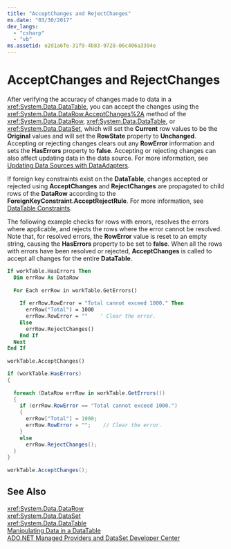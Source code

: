 ```yaml
---
title: "AcceptChanges and RejectChanges"
ms.date: "03/30/2017"
dev_langs: 
  - "csharp"
  - "vb"
ms.assetid: e2d1a6fe-31f9-4b83-9728-06c406a3394e
---
```

# AcceptChanges and RejectChanges
After verifying the accuracy of changes made to data in a <xref:System.Data.DataTable>, you can accept the changes using the <xref:System.Data.DataRow.AcceptChanges%2A> method of the <xref:System.Data.DataRow>, <xref:System.Data.DataTable>, or <xref:System.Data.DataSet>, which will set the **Current** row values to be the **Original** values and will set the **RowState** property to **Unchanged**. Accepting or rejecting changes clears out any **RowError** information and sets the **HasErrors** property to **false**. Accepting or rejecting changes can also affect updating data in the data source. For more information, see [Updating Data Sources with DataAdapters](../../../../../docs/framework/data/adonet/updating-data-sources-with-dataadapters.md).  
  
 If foreign key constraints exist on the **DataTable**, changes accepted or rejected using **AcceptChanges** and **RejectChanges** are propagated to child rows of the **DataRow** according to the **ForeignKeyConstraint.AcceptRejectRule**. For more information, see [DataTable Constraints](../../../../../docs/framework/data/adonet/dataset-datatable-dataview/datatable-constraints.md).  
  
 The following example checks for rows with errors, resolves the errors where applicable, and rejects the rows where the error cannot be resolved. Note that, for resolved errors, the **RowError** value is reset to an empty string, causing the **HasErrors** property to be set to **false**. When all the rows with errors have been resolved or rejected, **AcceptChanges** is called to accept all changes for the entire **DataTable**.  
  
```vb  
If workTable.HasErrors Then  
  Dim errRow As DataRow  
  
  For Each errRow in workTable.GetErrors()  
  
    If errRow.RowError = "Total cannot exceed 1000." Then  
      errRow("Total") = 1000  
      errRow.RowError = ""    ' Clear the error.  
    Else  
      errRow.RejectChanges()  
    End If  
  Next  
End If  
  
workTable.AcceptChanges()  
```  
  
```csharp  
if (workTable.HasErrors)  
{  
  
  foreach (DataRow errRow in workTable.GetErrors())  
  {  
    if (errRow.RowError == "Total cannot exceed 1000.")  
    {  
      errRow["Total"] = 1000;  
      errRow.RowError = "";    // Clear the error.  
    }  
    else  
      errRow.RejectChanges();  
  }  
}  
  
workTable.AcceptChanges();  
```  
  
## See Also  
 <xref:System.Data.DataRow>  
 <xref:System.Data.DataSet>  
 <xref:System.Data.DataTable>  
 [Manipulating Data in a DataTable](../../../../../docs/framework/data/adonet/dataset-datatable-dataview/manipulating-data-in-a-datatable.md)  
 [ADO.NET Managed Providers and DataSet Developer Center](http://go.microsoft.com/fwlink/?LinkId=217917)
